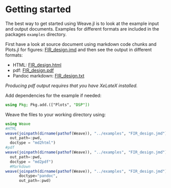 
# Getting started

The best way to get started using Weave.jl is to look at the example input and
output documents. Examples for different formats are included in the packages `examples` directory.

First have a look at source document using markdown code chunks and Plots.jl for
figures: [FIR_design.jmd](../examples/FIR_design.jmd) and then see the
output in different formats:

  - HTML: [FIR_design.html](../examples/FIR_design.html)
  - pdf: [FIR_design.pdf](../examples/FIR_design.pdf)
  - Pandoc markdown: [FIR_design.txt](../examples/FIR_design.txt)

*Producing pdf output requires that you have XeLateX installed.*

Add dependencies for the example if needed:

```julia
using Pkg; Pkg.add.(["Plots", "DSP"])
```

Weave the files to your working directory using:

```julia
using Weave
#HTML
weave(joinpath(dirname(pathof(Weave)), "../examples", "FIR_design.jmd"),
  out_path=:pwd,
  doctype = "md2html")
#pdf
weave(joinpath(dirname(pathof(Weave)), "../examples", "FIR_design.jmd"),
  out_path=:pwd,
  doctype = "md2pdf")
  #Markdown
weave(joinpath(dirname(pathof(Weave)), "../examples", "FIR_design.jmd"),
      doctype="pandoc",
      out_path=:pwd)
```
